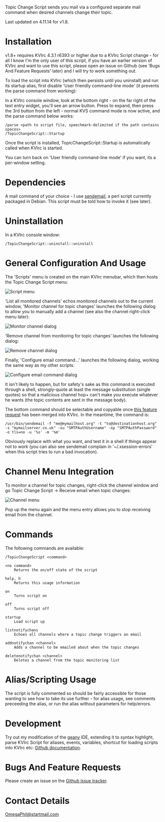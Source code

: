 Topic Change Script sends you mail via a configured separate mail command when desired channels change their topic.

Last updated on 4.11.14 for v1.8.


Installation
============

v1.8+ requires KVIrc 4.3.1 r6393 or higher due to a KVIrc Script change - for all I know I'm the only user of this script, if you have an earlier version of KVIrc and want to use this script, please open an issue on Github (see 'Bugs And Feature Requests' later) and I will try to work something out.

To load the script into KVIrc (which then persists until you uninstall) and run its startup alias, first disable 'User friendly command-line mode' (it prevents the parse command from working):

In a KVIrc console window, look at the bottom right - on the far right of the text entry widget, you'll see an arrow button. Press to expand, then press the 3rd button from the left - normal KVS command mode is now active, and the parse command below works:

    /parse <path to script file, speechmark-delimited if the path contains spaces>
    /TopicChangeScript::Startup

Once the script is installed, TopicChangeScript::Startup is automatically called when KVIrc is started.

You can turn back on 'User friendly command-line mode' if you want, its a per-window setting.


Dependencies
============

A mail command of your choice - I use [sendemail](http://caspian.dotconf.net/menu/Software/SendEmail/), a perl script currently packaged in Debian. This script must be told how to invoke it (see later).


Uninstallation
==============

In a KVIrc console window:

    /TopicChangeScript::uninstall::uninstall


General Configuration And Usage
===============================

The 'Scripts' menu is created on the main KVIrc menubar, which then hosts the Topic Change Script menu:

![Script menu](https://f92fac806bf10a96c0b8-8a0a46e5f1a5cc9854958bc3503f0f88.ssl.cf1.rackcdn.com/media_entries/7544/script-menu.png)

'List all monitored channels' echos monitored channels out to the current window, 'Monitor channel for topic changes' launches the following dialog to allow you to manually add a channel (see also the channel right-click menu later):

![Monitor channel dialog](https://f92fac806bf10a96c0b8-8a0a46e5f1a5cc9854958bc3503f0f88.ssl.cf1.rackcdn.com/media_entries/7545/monitor-channel-dialog.png)

'Remove channel from monitoring for topic changes' launches the following dialog:

![Remove channel dialog](https://f92fac806bf10a96c0b8-8a0a46e5f1a5cc9854958bc3503f0f88.ssl.cf1.rackcdn.com/media_entries/7546/remove-channel-dialog.png)

Finally, 'Configure email command...' launches the following dialog, working the same way as my other scripts:

![Configure email command dialog](https://f92fac806bf10a96c0b8-8a0a46e5f1a5cc9854958bc3503f0f88.ssl.cf1.rackcdn.com/media_entries/7547/configure-email-command-dialog.png)

It isn't likely to happen, but for safety's sake as this command is executed through a shell, strongly-quote at least the message substitution (single quotes) so that a malicious channel hop+ can't make you execute whatever he wants (the topic contents are sent in the message body). 

The bottom command should be selectable and copyable once [this feature request](https://svn.kvirc.de/kvirc/ticket/1468) has been merged into KVIrc. In the meantime, the command is:

    /usr/bin/sendemail -f "me@mymailhost.org" -t "to@destinationhost.org" -s "mymailserver.co.uk" -xu "SMTPAuthUsername" -xp "SMTPAuthPassword" -o tls=no -u '%s' -m '%m'

Obviously replace with what you want, and test it in a shell if things appear not to work (you can also see sendemail complain in '~/.xsession-errors' when this script tries to run a bad invocation).


Channel Menu Integration
========================

To monitor a channel for topic changes, right-click the channel window and go Topic Change Script -> Receive email when topic changes:

![Channel menu](https://f92fac806bf10a96c0b8-8a0a46e5f1a5cc9854958bc3503f0f88.ssl.cf1.rackcdn.com/media_entries/7548/channel-menu.png)

Pop up the menu again and the menu entry allows you to stop receiving email from the channel.


Commands
========

The following commands are available:

    /TopicChangeScript <command>

    <no command>
        Returns the on/off state of the script
        
    help, h
        Returns this usage information
        
    on
        Turns script on
        
    off
        Turns script off

    startup
        Load script up

    listnotifychans
        Echoes all channels where a topic change triggers an email

    addnotifychan <channel>
        Adds a channel to be emailed about when the topic changes

    deletenotifychan <channel>
        Deletes a channel from the topic monitoring list


Alias/Scripting Usage
=====================

The script is fully commented so should be fairly accessible for those wanting to see how to take its use further - for alias usage, see comments preceeding the alias, or run the alias without parameters for help/errors.


Development
===========

Try out my modification of the [geany](http://www.geany.org/) IDE, extending it to syntax highlight, parse KVIrc Script for aliases, events, variables, shortcut for loading scripts into KVIrc etc: [Github documentation](https://github.com/OmegaPhil/geany-kvircscript/wiki/README---KVIrc-Script-Integration).


Bugs And Feature Requests
=========================

Please create an issue on the [Github issue tracker](https://github.com/OmegaPhil/kvirc-topic-change-script/issues).


Contact Details
===============

OmegaPhil@startmail.com
